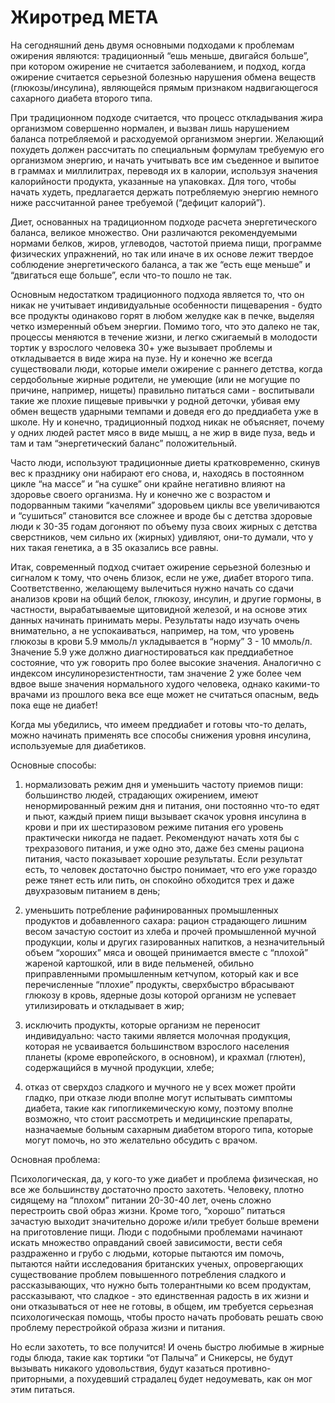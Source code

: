 Жиротред META
====

На сегодняшний день двумя основными подходами к проблемам ожирения являются: традиционный “ешь меньше, двигайся больше”, при котором ожирение не считается заболеванием,  и подход, когда ожирение считается серьезной болезнью нарушения обмена веществ (глюкозы/инсулина), являющейся прямым признаком надвигающегося сахарного диабета второго типа.

При традиционном подходе считается, что процесс откладывания жира организмом совершенно нормален, и вызван лишь нарушением баланса потребляемой и расходуемой организмом энергии. Желающий похудеть должен рассчитать по специальным формулам требуемую его организмом энергию, и начать учитывать все им съеденное и выпитое в граммах и миллилитрах, переводя их в калории, используя значения калорийности продукта, указанные на упаковках. Для того, чтобы начать худеть, предлагается держать потребляемую энергию немного ниже рассчитанной ранее требуемой (“дефицит калорий”).

Диет, основанных на традиционном подходе расчета энергетического баланса, великое множество. Они различаются рекомендуемыми нормами белков, жиров, углеводов, частотой приема пищи, программе физических упражнений, но так или иначе в их основе лежит твердое соблюдение энергетического баланса, а так же “есть еще меньше” и “двигаться еще больше”, если что-то пошло не так. 

Основным недостатком традиционного подхода является то, что он никак не учитывает индивидуальные особенности пищеварения - будто все продукты одинаково горят в любом желудке как в печке, выделяя четко измеренный объем энергии. Помимо того, что это далеко не так, процессы меняются в течение жизни, и 
легко сжигаемый в молодости тортик у взрослого человека 30+ уже вызывает проблемы и откладывается в виде жира на пузе. Ну и конечно же всегда существовали люди, которые имели ожирение с раннего детства, когда сердобольные жирные родители, не умеющие (или не могущие по причине, например, нищеты) правильно питаться сами - воспитывали такие же плохие пищевые привычки у родной деточки, убивая ему обмен веществ ударными темпами и доведя его до преддиабета уже в школе. Ну и конечно, традиционный подход никак не объясняет, почему у одних людей растет мясо в виде мышц, а не жир в виде пуза, ведь и там и там “энергетический баланс” положительный.

Часто люди, используют традиционные диеты кратковременно, скинув вес к празднику они набирают его снова, и, находясь в постоянном цикле “на массе” и “на сушке” они крайне негативно влияют на здоровье своего организма. Ну и конечно же с возрастом и подорванным такими “качелями” здоровьем циклы все увеличиваются и “сушиться” становится все сложнее и вроде бы с детства здоровые люди к 30-35 годам догоняют по объему пуза своих жирных с детства сверстников, чем сильно их (жирных) удивляют, они-то думали, что у них такая генетика, а в 35 оказались все равны. 

Итак, современный подход считает ожирение серьезной болезнью и сигналом к тому, что очень близок, если не уже, диабет второго типа. Соответственно, желающему вылечиться нужно начать со сдачи анализов крови на общий белок, глюкозу, инсулин, и другие гормоны, в частности, вырабатываемые щитовидной железой, и на основе этих данных начинать принимать меры. Результаты надо изучать очень внимательно, а не успокаиваться, например, на том, что уровень глюкозы в крови 5.9 ммоль/л укладывается в “норму” 3 - 10 ммоль/л.  Значение 5.9 уже должно диагностироваться как преддиабетное состояние, что уж говорить про более высокие значения. Аналогично с индексом инсулинорезистентности, там значение 2 уже более чем вдвое выше значения нормального худого человека, однако какими-то врачами из прошлого века все еще может не считаться опасным, ведь пока еще не диабет!

Когда мы убедились, что имеем преддиабет и готовы что-то делать, можно начинать применять все способы снижения уровня инсулина, используемые для диабетиков.

Основные способы: 

1) нормализовать режим дня и уменьшить частоту приемов пищи: большинство людей, страдающих ожирением, имеют ненормированный режим дня и питания, они постоянно что-то едят и пьют, каждый прием пищи вызывает скачок уровня инсулина в крови и при их шестиразовом режиме питания его уровень практически никогда не падает. Рекомендуют начать хотя бы с трехразового питания, и уже одно это, даже без смены рациона питания, часто показывает хорошие результаты. Если результат есть, то человек достаточно быстро понимает, что его уже гораздо реже тянет есть или пить, он спокойно обходится трех и даже двухразовым питанием в день;

2) уменьшить потребление рафинированных промышленных продуктов и добавленного сахара: рацион страдающего лишним весом зачастую состоит из хлеба и прочей промышленной мучной продукции, 
колы и других газированных напитков, а незначительный объем “хороших” мяса и овощей принимается вместе с “плохой” жареной картошкой, или в виде пельменей, обильно приправленными промышленным кетчупом, который как и все перечисленные “плохие” продукты, сверхбыстро вбрасывают глюкозу в кровь, ядерные дозы которой организм не успевает утилизировать и откладывает в жир;

3) исключить продукты, которые организм не переносит индивидуально: часто такими является молочная продукция, которая не усваивается большинством взрослого населения планеты (кроме европейского, в основном), и крахмал (глютен), содержащийся в мучной продукции, хлебе;

4) отказ от сверхдоз сладкого и мучного не у всех может пройти гладко, при отказе люди вполне могут испытывать симптомы диабета, такие как гипогликемическую кому, поэтому вполне возможно, что стоит рассмотреть и медицинские препараты, назначаемые больным сахарным диабетом второго типа, которые могут помочь, но это желательно обсудить с врачом.

Основная проблема: 

Психологическая, да, у кого-то уже диабет и проблема физическая, но все же большинству достаточно просто захотеть. Человеку, плотно сидящему на “плохом” питании 20-30-40 лет, очень сложно перестроить свой образ жизни. Кроме того, “хорошо” питаться зачастую выходит значительно дороже и/или требует больше времени на приготовление пищи. Люди с подобными проблемами начинают искать множество оправданий своей зависимости, вести себя раздраженно и грубо с людьми, которые пытаются им помочь, пытаются найти исследования британских ученых, опровергающих существование проблем повышенного потребления сладкого и рассказывающих, что нужно быть толерантными ко всем продуктам, рассказывают, что сладкое - это единственная радость в их жизни и они отказываться от нее не готовы, в общем, им требуется серьезная психологическая помощь, чтобы просто начать пробовать решать свою проблему перестройкой образа жизни и питания. 

Но если захотеть, то все получится! И очень быстро любимые в жирные годы блюда, такие как тортики “от Палыча” и Сникерсы, не будут вызывать никакого удовольствия, будут казаться противно-приторными, а похудевший страдалец будет недоумевать, как он мог этим питаться.
